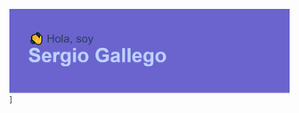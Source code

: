 [![MasterHead](https://github.com/SergioGallegoGudino/SergioGallegoGudino/blob/master/header.png)](https://github.com/SergioGallegoGudino/SergioGallegoGudino)]
